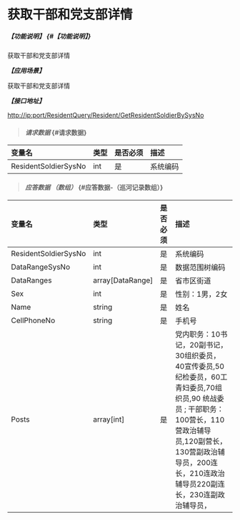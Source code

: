 # 获取干部和党支部详情

##### _【功能说明】_ {#【功能说明】}

获取干部和党支部详情

_**【应用场景】**_

获取干部和党支部详情

_**【接口地址】**_

[http://ip:port/ResidentQuery/Resident/GetResidentSoldierBySysNo](http://ip:port/ResidentQuery/Resident/GetResidentSoldierBySysNo)

> #### _请求数据_ {#请求数据}

| 变量名 | 类型 | 是否必须 | 描述 |
| :--- | :--- | :--- | :--- |
| ResidentSoldierSysNo | int | 是 | 系统编码 |

> #### _应答数据 （数组）_ {#应答数据-（巡河记录数组）}

| 变量名 | 类型 | 是否必须 | 描述 |
| :--- | :--- | :--- | :--- |
| ResidentSoldierSysNo | int | 是 | 系统编码 |
| DataRangeSysNo | int | 是 | 数据范围树编码 |
| DataRanges | array\[DataRange\] | 是 | 省市区街道 |
| Sex | int | 是 | 性别：1男，2女 |
| Name | string | 是 | 姓名 |
| CellPhoneNo | string | 是 | 手机号 |
| Posts | array\[int\] | 是 | 党内职务：10书记，20副书记，30组织委员，40宣传委员,50纪检委员，60工青妇委员,70组织员,90 统战委员 ; 干部职务：100营长，110营政治辅导员,120副营长，130营副政治辅导员，200连长，210连政治辅导员220副连长，230连副政治辅导员， |



